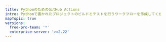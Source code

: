 ```yaml
---
title: PythonのためのGitHub Actions
intro: Pythonで書かれたプロジェクトのビルドとテストを行うワークフローを作成してください。
mapTopic: true
versions:
  free-pro-team: '*'
  enterprise-server: '>=2.22'
---
```


